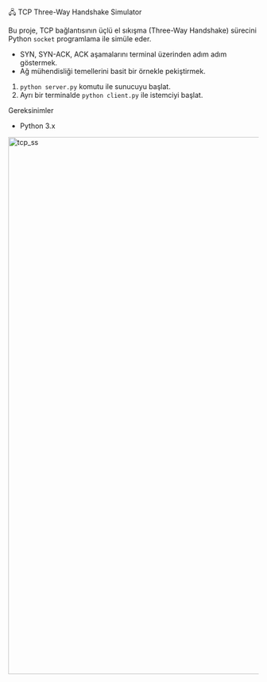 🖧 TCP Three-Way Handshake Simulator

Bu proje, TCP bağlantısının üçlü el sıkışma (Three-Way Handshake) sürecini Python `socket` programlama ile simüle eder.

- SYN, SYN-ACK, ACK aşamalarını terminal üzerinden adım adım göstermek.
- Ağ mühendisliği temellerini basit bir örnekle pekiştirmek.

1. `python server.py` komutu ile sunucuyu başlat.
2. Ayrı bir terminalde `python client.py` ile istemciyi başlat.

Gereksinimler
- Python 3.x

<img width="1920" height="1080" alt="tcp_ss" src="https://github.com/user-attachments/assets/d392014a-1759-4fa9-a4b0-cc01254b4b4b" />
